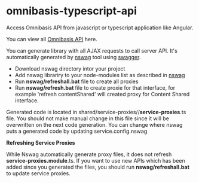 # omnibasis-typescript-api
Access Omnibasis API from javascript or typescript application like Angular.

You can view all [Omnibasis API](https://api.omnibasis.com) here.

You can generate library with all AJAX requests to call server API. It's automatically
generated by [nswag](https://github.com/NSwag/NSwag) tool using
[swagger](http://swagger.io/). 


* Download  nswag directory intor your project
* Add nswag librariry to your node-modules list as described in  [nswag](https://github.com/NSwag/NSwag)
* Run **nswag/refreshall.bat** file  to create all proxies
* Run **nswag/refresh.bat <name-of-interface>** file  to create proxie for that interface, for example 'refresh contentShared' will created proxy for Content Shared interface.

Generated code is located in shared/service-proxies/<name-of-interface>/**service-proxies**.ts file. You should not make manual change in this file since it will be overwritten on the next code
generation. You can change where nswag puts a generated code by updating service.config.nswag

**Refreshing Service Proxies**

While Nswag automatically generate proxy files, it does not refresh
**service-proxies.module**.ts. If you want to use new APIs which has been added since you generated the files, you should run **nswag/refreshall.bat** to update service proxies.
